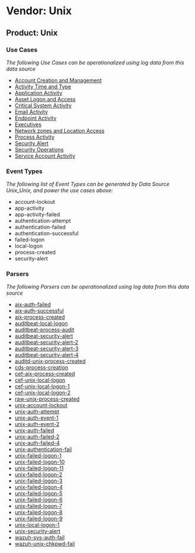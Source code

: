 Vendor: Unix
============
Product: Unix
-------------

### Use Cases

_The following Use Cases can be operationalized using log data from this data source_

* [Account Creation and Management](usecase_account_creation_and_management.md)
* [Activity Time  and Type](usecase_activity_time__and_type.md)
* [Application Activity](usecase_application_activity.md)
* [Asset Logon and Access](usecase_asset_logon_and_access.md)
* [Critical System Activity](usecase_critical_system_activity.md)
* [Email Activity](usecase_email_activity.md)
* [Endpoint Activity](usecase_endpoint_activity.md)
* [Executives](usecase_executives.md)
* [Network zones and Location Access](usecase_network_zones_and_location_access.md)
* [Process Activity](usecase_process_activity.md)
* [Security Alert](usecase_security_alert.md)
* [Security Operations](usecase_security_operations.md)
* [Service Account Activity](usecase_service_account_activity.md)


### Event Types

_The following list of Event Types can be generated by Data Source Unix_Unix, and power the use cases above:_

- account-lockout
- app-activity
- app-activity-failed
- authentication-attempt
- authentication-failed
- authentication-successful
- failed-logon
- local-logon
- process-created
- security-alert


### Parsers

_The following Parsers can be operationalized using log data from this data source_

* [aix-auth-failed](parserContent_aix-auth-failed.md)
* [aix-auth-successful](parserContent_aix-auth-successful.md)
* [aix-process-created](parserContent_aix-process-created.md)
* [auditbeat-local-logon](parserContent_auditbeat-local-logon.md)
* [auditbeat-process-audit](parserContent_auditbeat-process-audit.md)
* [auditbeat-security-alert](parserContent_auditbeat-security-alert.md)
* [auditbeat-security-alert-2](parserContent_auditbeat-security-alert-2.md)
* [auditbeat-security-alert-3](parserContent_auditbeat-security-alert-3.md)
* [auditbeat-security-alert-4](parserContent_auditbeat-security-alert-4.md)
* [auditd-unix-process-created](parserContent_auditd-unix-process-created.md)
* [cds-process-creation](parserContent_cds-process-creation.md)
* [cef-aix-process-created](parserContent_cef-aix-process-created.md)
* [cef-unix-local-logon](parserContent_cef-unix-local-logon.md)
* [cef-unix-local-logon-1](parserContent_cef-unix-local-logon-1.md)
* [cef-unix-local-logon-2](parserContent_cef-unix-local-logon-2.md)
* [raw-unix-process-created](parserContent_raw-unix-process-created.md)
* [unix-account-lockout](parserContent_unix-account-lockout.md)
* [unix-auth-attempt](parserContent_unix-auth-attempt.md)
* [unix-auth-event-1](parserContent_unix-auth-event-1.md)
* [unix-auth-event-2](parserContent_unix-auth-event-2.md)
* [unix-auth-failed](parserContent_unix-auth-failed.md)
* [unix-auth-failed-2](parserContent_unix-auth-failed-2.md)
* [unix-auth-failed-4](parserContent_unix-auth-failed-4.md)
* [unix-authentication-fail](parserContent_unix-authentication-fail.md)
* [unix-failed-logon-1](parserContent_unix-failed-logon-1.md)
* [unix-failed-logon-10](parserContent_unix-failed-logon-10.md)
* [unix-failed-logon-11](parserContent_unix-failed-logon-11.md)
* [unix-failed-logon-2](parserContent_unix-failed-logon-2.md)
* [unix-failed-logon-3](parserContent_unix-failed-logon-3.md)
* [unix-failed-logon-4](parserContent_unix-failed-logon-4.md)
* [unix-failed-logon-5](parserContent_unix-failed-logon-5.md)
* [unix-failed-logon-6](parserContent_unix-failed-logon-6.md)
* [unix-failed-logon-7](parserContent_unix-failed-logon-7.md)
* [unix-failed-logon-8](parserContent_unix-failed-logon-8.md)
* [unix-failed-logon-9](parserContent_unix-failed-logon-9.md)
* [unix-local-logon-1](parserContent_unix-local-logon-1.md)
* [unix-security-alert](parserContent_unix-security-alert.md)
* [wazuh-sys-auth-fail](parserContent_wazuh-sys-auth-fail.md)
* [wazuh-unix-chkpwd-fail](parserContent_wazuh-unix-chkpwd-fail.md)
